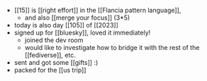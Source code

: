 - [[15]] is [[right effort]] in the [[Flancia pattern language]], 
  - and also [[merge your focus]] (3*5)
- today is also day [[105]] of [[2023]]
- signed up for [[bluesky]], loved it immediately!
  - joined the dev room
  - would like to investigate how to bridge it with the rest of the [[fediverse]], etc.
- sent and got some [[gifts]] :)
- packed for the [[us trip]]
